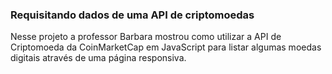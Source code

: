 ### Requisitando dados de uma API de criptomoedas

Nesse projeto a professor Barbara mostrou como utilizar a API de Criptomoeda  da CoinMarketCap em JavaScript para listar algumas moedas digitais através de uma página responsiva.

